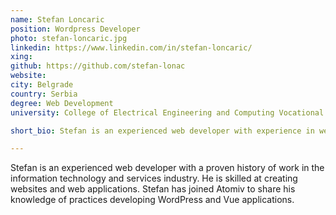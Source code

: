 ```yaml
---
name: Stefan Loncaric
position: Wordpress Developer
photo: stefan-loncaric.jpg
linkedin: https://www.linkedin.com/in/stefan-loncaric/
xing: 
github: https://github.com/stefan-lonac
website: 
city: Belgrade
country: Serbia
degree: Web Development
university: College of Electrical Engineering and Computing Vocational Studies

short_bio: Stefan is an experienced web developer with experience in web technologies and best design practices in the IT industry.

---
```

Stefan is an experienced web developer with a proven history of work in the information technology and services industry. He is skilled at creating websites and web applications. Stefan has joined Atomiv to share his knowledge of practices developing WordPress and Vue applications.


<!-- All the necessary experience and skills to create websites and web applications. A strong engineering expert with a bachelor's degree focused on web technologies and best design practices. I am always looking forward to a challenging task and expanding my knowledge base. I love working in a healthy team environment, but I also know how to be self-sufficient if the project requires it. -->
